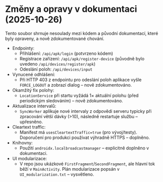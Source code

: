 # Změny a opravy v dokumentaci (2025-10-26)

Tento soubor shrnuje nesoulady mezi kódem a původní dokumentací, které byly opraveny, a nově zdokumentované chování.

- Endpointy:
  - Přihlášení: `/api/apk/login` (potvrzeno kódem)
  - Registrace zařízení: `/api/apk/register-device` (původně bylo uvedeno `/api/devices/register/apk`)
  - Odeslání poloh: `/api/devices/input`
- Vynucené odhlášení:
  - Při HTTP 403 z endpointu pro odeslání poloh aplikace vyšle `FORCE_LOGOUT` a zobrazí dialog – nově zdokumentováno.
- Okamžitý fix polohy:
  - `LocationService` při startu vyžádá 1× aktuální polohu (před periodickým sledováním) – nově zdokumentováno.
- Aktualizace intervalů:
  - `SyncWorker` aplikuje nové intervaly z odpovědi serveru typicky při zpracování větší dávky (>10), následně restartuje službu – upřesněno.
- Cleartext traffic:
  - Manifest má `usesCleartextTraffic=true` (pro vývoj/testy). Doporučení pro produkci používat výhradně HTTPS – doplněno.
- Knihovny:
  - Použití `androidx.localbroadcastmanager` – explicitně doplněno v dokumentaci.
- UI modularizace:
  - V repo jsou ukázkové `FirstFragment`/`SecondFragment`, ale hlavní tok běží v `MainActivity`. Plán modularizace popsán v `UI_modularization.txt` – vysvětleno.
